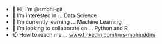 - 👋 Hi, I’m @smohi-git
- 👀 I’m interested in ... Data Science
- 🌱 I’m currently learning ... Machine Learning
- 💞️ I’m looking to collaborate on ... Python and R
- 📫 How to reach me ... www.linkedin.com/in/s-mohiuddin/

<!---
smohi-git/smohi-git is a ✨ special ✨ repository because its `README.md` (this file) appears on your GitHub profile.
You can click the Preview link to take a look at your changes.
--->
